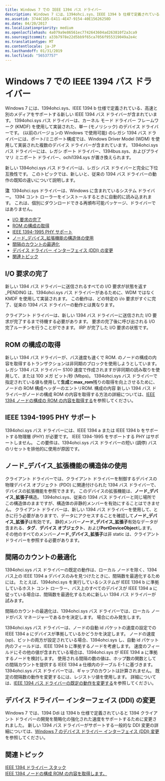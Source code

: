 ```yaml
---
title: Windows 7 での IEEE 1394 バス ドライバー
description: Windows 7 には、1394ohci.sys、IEEE 1394 b 仕様で定義されている、高速と別のメディアをサポートする新しい IEEE 1394 バス ドライバーが含まれています。
ms.assetid: 3744C1D5-E411-4E47-9154-40E15626250D
ms.date: 04/20/2017
ms.localizationpriority: medium
ms.openlocfilehash: 4a079a9e86561ec7742643604ad263810f2a3ca9
ms.sourcegitcommit: a33b7978e22d5bb9f65ca7056f955319049a2e4c
ms.translationtype: MT
ms.contentlocale: ja-JP
ms.lasthandoff: 01/31/2019
ms.locfileid: "56537757"
---
```

# <a name="ieee-1394-bus-driver-in-windows-7"></a>Windows 7 での IEEE 1394 バス ドライバー


Windows 7 には、1394ohci.sys、IEEE 1394 b 仕様で定義されている、高速と別のメディアをサポートする新しい IEEE 1394 バス ドライバーが含まれています。 1394ohci.sys バス ドライバーは、カーネル モード ドライバー フレームワーク (KMDF) を使用して実装された、単一 (モノリシック) のデバイス ドライバーです。 (以前のバージョンの Windows で使用可能) のレガシ 1394 バス ドライバーには、ポート/ミニポート構成では、Windows Driver Model (WDM) を使用して実装された複数のデバイス ドライバーが含まれています。 1394ohci.sys バス ドライバーには、レガシ ポート ドライバー、1394bus.sys、およびプライマリ ミニポート ドライバー、ochi1394.sys が置き換えられます。

新しい 1394ohci.sys バス ドライバーは、レガシ バス ドライバーと完全に下位互換性です。 このトピックでは、新しいと、従来の 1394 バス ドライバーの動作の既知の違いについて説明します。

**注**  1394ohci.sys ドライバーは、Windows に含まれているシステム ドライバー。 1394 コント ローラーをインストールするときに自動的に読み込まれます。 これは、個別にダウンロードできる再頒布可能パッケージ、ドライバーではありません。

 

-   [I/O 要求の完了](#io-request-completion)
-   [ROM の構成の取得](#configuration-rom-retrieval)
-   [IEEE 1394-1995 PHY サポート](#ieee-1394-1995-phy-support)
-   [ノード\_デバイス\_拡張機能の構造体の使用](#-node-device-extension-structure-usage)
-   [間隔のカウントの最適化](#gap-count-optimization)
-   [デバイス ドライバー インターフェイス (DDI) の変更](#device-driver-interface-ddi-changes)
-   [関連トピック](#related-topics)

##  <a name="io-request-completion"></a>I/O 要求の完了


新しい 1394 バス ドライバーに送信されるすべての I/O 要求が状態を返す\_PENDING は、1394ohci.sys バス ドライバーがあるために、WDM ではなく KMDF を使用して実装されます。 この動作は、どの特定の i/o 要求がすぐに完了、従来の 1394 バス ドライバーの動作とは異なります。

クライアント ドライバーは、新しい 1394 バス ドライバーに送信された I/O 要求が完了するまで待機する必要があります。 要求の完了後に呼び出される I/O 完了ルーチンを行うことができます。 IRP が完了した I/O 要求の状態です。

## <a name="configuration-rom-retrieval"></a>ROM の構成の取得


新しい 1394 バス ドライバーが、バス速度も速くで ROM. のノードの構成の内容を取得するトランザクションは非同期のブロックを使用しようとしています。 レガシ 1394 バス ドライバー S100 速度で作成されますが非同期の読み取りを使用して、または 100 メガ ビット/秒 (Mbps)。 1394ohci.sys バス ドライバーで指定されている値も使用して**生成**と**max\_rom**残りの取得を向上させるために、ノードの ROM 構成ヘッダーのエントリROM. 構成の内容 新しい 1394 バス ドライバーがノードの構成 ROM の内容を取得する方法の詳細については、[IEEE 1394 ノードの構成の ROM の内容を取得する](https://msdn.microsoft.com/library/windows/hardware/gg266408)を参照してください。

## <a name="ieee-1394-1995-phy-support"></a>IEEE 1394-1995 PHY サポート


1394ohci.sys バス ドライバーには、IEEE 1394 a または IEEE 1394 b をサポートする物理層 (PHY) が必要です。 IEEE 1394-1995 をサポートする PHY はサポートしません。 この要件は、1394ohci.sys バス ドライバーの短い (調停) バスのリセットを排他的に使用が原因です。

##  <a name="nodedeviceextension-structure-usage"></a>ノード\_デバイス\_拡張機能の構造体の使用


クライアント ドライバーでは、クライアント ドライバーを制御するデバイスの物理デバイス オブジェクト (PDO) に関連付けられた 1394 バス ドライバーで、デバイスの拡張機能を参照できます。 このデバイスの拡張機能は、**ノード\_デバイス\_拡張子**構造。 1394ohci.sys、従来の 1394 バス ドライバーと同じ場所でこの構造体のままですが、構造体の非静的メンバーを有効にすることはできません。 クライアント ドライバーは、新しい 1394 バス ドライバーを使用して、ときに行う必要がありますで、データにアクセスすることを確認して**ノード\_デバイス\_拡張子**は有効です。 静的メンバー**ノード\_デバイス\_拡張子**有効なデータが含まれる、**タグ**、**デバイス オブジェクト**、および**PortDeviceObject**します。 その他のすべてのメンバー**ノード\_デバイス\_拡張子**は非 static は、クライアント ドライバーを参照する必要があります。

## <a name="gap-count-optimization"></a>間隔のカウントの最適化


1394ohci.sys バス ドライバーの既定の動作は、ローカル ノードを除く、1394 バス上の IEEE 1394 a デバイスのみを見つけたときに、間隔数を最適化するためには。 たとえば、1394ohci.sys を実行しているシステムが IEEE 1394 b に準拠しているホスト コント ローラー、バス上のすべてのデバイスが IEEE 1394 a に従っている場合は、間隔数を最適化するために新しい 1394 バス ドライバーが試みます。

間隔のカウントの最適化は、1394ohci.sys バス ドライバーでは、ローカル ノードがバス マネージャーであるかを決定します。 場合にのみ発生します。

1394ohci.sys バス ドライバーは、ノードの自動 id パケットの速度の設定での IEEE 1394 a にデバイスが準拠しているかどうかを決定します。 ノードの速度 (sp)、ビットの両方が設定されている場合、1394ohci.sys し、自動 id パケット内のフィールドは、IEEE 1394 b に準拠するノードを考慮します。 速度のフィールドにその他の値が含まれている場合は、1394ohci.sys が IEEE 1394 a に準拠するノードを検討します。 使用される間隔の数の値は、ホップ数の関数としての間隔カウントを提供する IEEE 1394 a 仕様内のテーブル E-1 に基づきます。 1394ohci.sys バス ドライバーでは、ギャップのカウントは計算されません。 既定の間隔数の動作を変更するには、レジストリ値を使用します。 詳細については、[IEEE 1394 バス ドライバーの既定の動作を変更する](https://msdn.microsoft.com/library/windows/hardware/gg266403)を参照してください。

##  <a name="device-driver-interface-ddi-changes"></a>デバイス ドライバー インターフェイス (DDI) の変更


Windows 7 では、1394 Ddi は 1394 b 仕様で定義されていると 1394 クライアント ドライバーの開発を簡略化の強化された速度をサポートするために変更されました。 新しい 1394 バス ドライバーがサポートする一般的な DDI 変更の詳細については、[Windows 7 のデバイス ドライバー インターフェイス (DDI) 変更](https://msdn.microsoft.com/library/windows/hardware/gg266400)を参照してください。

## <a name="related-topics"></a>関連トピック
[IEEE 1394 ドライバー スタック](https://msdn.microsoft.com/library/windows/hardware/ff538867)  
[IEEE 1394 ノードの構成 ROM の内容を取得します。](https://msdn.microsoft.com/library/windows/hardware/gg266408)  



